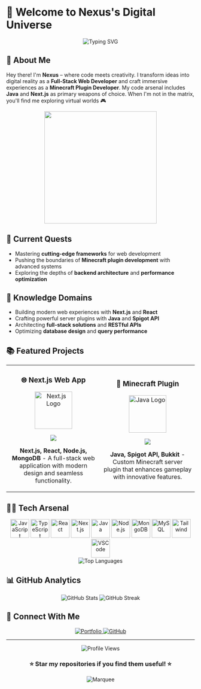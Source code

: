 # 🚀 Welcome to Nexus's Digital Universe

<div align="center">
  <img src="https://readme-typing-svg.herokuapp.com?font=Fira+Code&size=32&duration=3000&pause=1000&color=764BA2&center=true&vCenter=true&width=600&lines=Full-Stack+Developer;Minecraft+Plugin+Wizard;Next.js+Enthusiast;Code+Craftsman" alt="Typing SVG" />
</div>

## 💫 About Me

Hey there! I'm **Nexus** – where code meets creativity. I transform ideas into digital reality as a **Full-Stack Web Developer** and craft immersive experiences as a **Minecraft Plugin Developer**. My code arsenal includes **Java** and **Next.js** as primary weapons of choice. When I'm not in the matrix, you'll find me exploring virtual worlds 🎮

<div align="center">
  <img src="https://media.giphy.com/media/qgQUggAC3Pfv687qPC/giphy.gif" width="300" />
</div>

## 🌱 Current Quests

- Mastering **cutting-edge frameworks** for web development
- Pushing the boundaries of **Minecraft plugin development** with advanced systems
- Exploring the depths of **backend architecture** and **performance optimization**

## 💬 Knowledge Domains

- Building modern web experiences with **Next.js** and **React**
- Crafting powerful server plugins with **Java** and **Spigot API**
- Architecting **full-stack solutions** and **RESTful APIs**
- Optimizing **database design** and **query performance**

## 📚 Featured Projects

<div align="center">
  <table>
    <tr>
      <td width="50%">
        <h3 align="center">🌐 Next.js Web App</h3>
        <div align="center">
          <a href="https://github.com/NexusIsReal/webhosting-website" target="_blank">
            <img src="https://cdn.jsdelivr.net/gh/devicons/devicon/icons/nextjs/nextjs-original.svg" width="100" alt="Next.js Logo"/>
          </a>
          <p>
            <a href="https://github.com/NexusIsReal/webhosting-website" target="_blank">
              <img src="https://img.shields.io/badge/CODE-ff9?style=for-the-badge&logo=github&logoColor=black"/>
            </a>
          </p>
          <p><strong>Next.js, React, Node.js, MongoDB</strong> - A full-stack web application with modern design and seamless functionality.</p>
        </div>
      </td>
      <td width="50%">
        <h3 align="center">🏰 Minecraft Plugin</h3>
        <div align="center">
          <a href="https://github.com/NexusIsReal/Important-commands-plugin" target="_blank">
            <img src="https://cdn.jsdelivr.net/gh/devicons/devicon/icons/java/java-original.svg" width="100" alt="Java Logo"/>
          </a>
          <p>
            <a href="https://github.com/NexusIsReal/Important-commands-plugin" target="_blank">
              <img src="https://img.shields.io/badge/CODE-00930f?style=for-the-badge&logo=github&logoColor=white"/>
            </a>
          </p>
          <p><strong>Java, Spigot API, Bukkit</strong> - Custom Minecraft server plugin that enhances gameplay with innovative features.</p>
        </div>
      </td>
    </tr>
  </table>
</div>

## 🧑‍💻 Tech Arsenal

<div align="center">
  <img src="https://cdn.jsdelivr.net/gh/devicons/devicon/icons/javascript/javascript-original.svg" width="50" height="50" alt="JavaScript" />
  <img src="https://cdn.jsdelivr.net/gh/devicons/devicon/icons/typescript/typescript-original.svg" width="50" height="50" alt="TypeScript" />
  <img src="https://cdn.jsdelivr.net/gh/devicons/devicon/icons/react/react-original.svg" width="50" height="50" alt="React" />
  <img src="https://cdn.jsdelivr.net/gh/devicons/devicon/icons/nextjs/nextjs-original.svg" width="50" height="50" alt="Next.js" />
  <img src="https://cdn.jsdelivr.net/gh/devicons/devicon/icons/java/java-original.svg" width="50" height="50" alt="Java" />
  <img src="https://cdn.jsdelivr.net/gh/devicons/devicon/icons/nodejs/nodejs-original.svg" width="50" height="50" alt="Node.js" />
  <img src="https://cdn.jsdelivr.net/gh/devicons/devicon/icons/mongodb/mongodb-original.svg" width="50" height="50" alt="MongoDB" />
  <img src="https://cdn.jsdelivr.net/gh/devicons/devicon/icons/mysql/mysql-original.svg" width="50" height="50" alt="MySQL" />
  <img src="https://cdn.jsdelivr.net/gh/devicons/devicon/icons/tailwindcss/tailwindcss-plain.svg" width="50" height="50" alt="Tailwind" />
  <img src="https://cdn.jsdelivr.net/gh/devicons/devicon/icons/vscode/vscode-original.svg" width="50" height="50" alt="VSCode" />
</div>

<div align="center">
  <img src="https://github-readme-stats.vercel.app/api/top-langs/?username=NexusIsReal&layout=compact&theme=tokyonight&hide_border=true&border_radius=10" alt="Top Languages" />
</div>

## 📊 GitHub Analytics

<div align="center">
  <img src="https://github-readme-stats.vercel.app/api?username=NexusIsReal&count_private=true&show_icons=true&theme=tokyonight&hide_border=true&border_radius=10&custom_title=Nexus's%20GitHub%20Journey" alt="GitHub Stats" />
  
<img src="https://github-readme-streak-stats-liart-eta.vercel.app/?user=NexusIsReal&theme=tokyonight&hide_border=true&short_numbers=true&date_format=M%20j%5B%2C%20Y%5D" alt="GitHub Streak" />
</div>

## 🔗 Connect With Me

<div align="center">
  <a href="https://portfolio.unitypvp.xyz" target="_blank">
    <img src="https://img.shields.io/badge/Portfolio-4F46E5?style=for-the-badge&logo=Google-chrome&logoColor=white" alt="Portfolio" />
  </a>
  <a href="https://github.com/NexusIsReal" target="_blank">
    <img src="https://img.shields.io/badge/GitHub-100000?style=for-the-badge&logo=github&logoColor=white" alt="GitHub" />
  </a>
</div>

---

<div align="center">
  <img src="https://komarev.com/ghpvc/?username=NexusIsReal&style=flat-square&color=764BA2" alt="Profile Views" />
  
  <h3>⭐ Star my repositories if you find them useful! ⭐</h3>
  
  <img src="https://raw.githubusercontent.com/BrunnerLivio/brunnerlivio/master/images/marquee.svg" alt="Marquee" />
</div>
